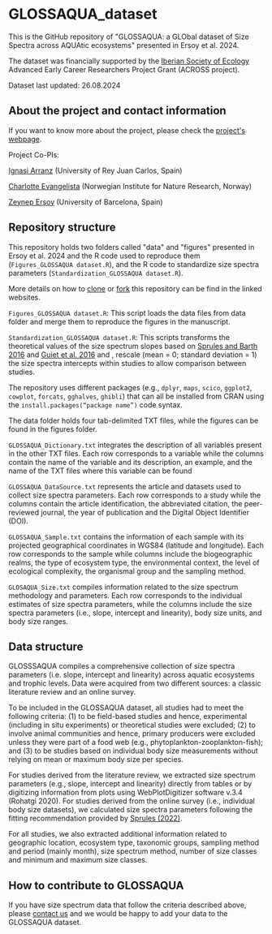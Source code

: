 # GLOSSAQUA_dataset

This is the GitHub repository of "GLOSSAQUA: a GLObal dataset of Size Spectra across AQUAtic ecosystems" presented in Ersoy et al. 2024.

The dataset was financially supported by the [Iberian Society of Ecology](https://www.sibecol.org/en/) Advanced Early Career Researchers Project Grant (ACROSS project).

Dataset last updated: 26.08.2024


## About the project and contact information

If you want to know more about the project, please check the [project's webpage](https://across.netlify.app/).

Project Co-PIs: 

<a href="https://www.ignasiarranz.com/" target="_blank">Ignasi Arranz</a> (University of Rey Juan Carlos, Spain)

<a href="https://charlotteevangelista.weebly.com/" target="_blank">Charlotte Evangelista</a> (Norwegian Institute for Nature Research, Norway)

<a href="https://zeynepersoy.com/" target="_blank">Zeynep Ersoy</a> (University of Barcelona, Spain)


## Repository structure

This repository holds two folders called "data" and "figures"  presented in Ersoy et al. 2024 and the R code used to reproduce them (`Figures_GLOSSAQUA dataset.R`), and the R code to standardize size spectra parameters (`Standardization_GLOSSAQUA dataset.R`).

More details on how to [clone](https://docs.github.com/en/repositories/creating-and-managing-repositories/cloning-a-repository) or [fork](https://docs.github.com/en/pull-requests/collaborating-with-pull-requests/working-with-forks/fork-a-repo) this repository can be find in the linked websites.

`Figures_GLOSSAQUA dataset.R`: This script loads the data files from data folder and merge them to reproduce the figures in the manuscript.

`Standardization_GLOSSAQUA dataset.R`: This scripts transforms the theoretical values of the size spectrum slopes based on [Sprules and Barth 2016](https://cdnsciencepub.com/doi/abs/10.1139/cjfas-2015-0115) and [Guiet et al. 2016](https://www.sciencedirect.com/science/article/abs/pii/S0304380016301958) and , rescale (mean = 0; standard deviation = 1) the size spectra intercepts within studies to allow comparison between studies.

The repository uses different packages (e.g., `dplyr`, `maps`, `scico`, `ggplot2`, `cowplot`, `forcats`, `gghalves`, `ghibli`) that can all be installed from CRAN using the `install.packages(“package name”)` code syntax.

The data folder holds four tab-delimited TXT files, while the figures can be found in the figures folder.

`GLOSSAQUA_Dictionary.txt`  integrates the description of all variables present in the other TXT files. Each row corresponds to a variable while the columns contain the name of the variable and its description, an example, and the name of the TXT files where this variable can be found

`GLOSSAQUA_DataSource.txt` represents the article and datasets used to collect size spectra parameters. Each row corresponds to a study while the columns contain the article identification, the abbreviated citation, the peer-reviewed journal, the year of publication and the Digital Object Identifier (DOI).

`GLOSSAQUA_Sample.txt` contains the information of each sample with its projected geographical coordinates in WGS84 (latitude and longitude). Each row corresponds to the sample while columns include the biogeographic realms, the type of ecosystem type, the environmental context, the level of ecological complexity, the organismal group and the sampling method.

`GLOSAQUA_Size.txt` compiles information related to the size spectrum methodology and parameters. Each row corresponds to the individual estimates of size spectra parameters, while the columns include the size spectra parameters (i.e., slope, intercept and linearity), body size units, and body size ranges.


## Data structure

GLOSSSAQUA compiles a comprehensive collection of size spectra parameters (i.e. slope, intercept and linearity) across aquatic ecosystems and trophic levels. Data were acquired from two different sources: a classic literature review and an online survey.

To be included in the GLOSSAQUA dataset, all studies had to meet the following criteria: (1) to be field-based studies and hence, experimental (including in situ experiments) or theoretical studies were excluded; (2) to involve animal communities and hence, primary producers were excluded unless they were part of a food web (e.g., phytoplankton-zooplankton-fish); and (3) to be studies based on individual body size measurements without relying on mean or maximum body size per species.

For studies derived from the literature review, we extracted size spectrum parameters (e.g., slope, intercept and linearity) directly from tables or by digitizing information from plots using WebPlotDigitizer software v.3.4 (Rohatgi 2020). For studies derived from the online survey (i.e., individual body size datasets), we calculated size spectra parameters following the fitting recommendation provided by [Sprules (2022)](https://www.sciencedirect.com/science/article/abs/pii/B9780128191668000244?via%3Dihub). 

For all studies, we also extracted additional information related to geographic location, ecosystem type, taxonomic groups, sampling method and period (mainly month), size spectrum method, number of size classes and minimum and maximum size classes. 
 


## How to contribute to GLOSSAQUA

If you have size spectrum data that follow the criteria described above, please
<a href='mailto:ignasi.arranz@urjc.es,charlotte.evangelista0@gmail.com,zzeynepersoy@gmail.com'>contact us</a> and we would be happy to add your data to the GLOSSAQUA dataset.


